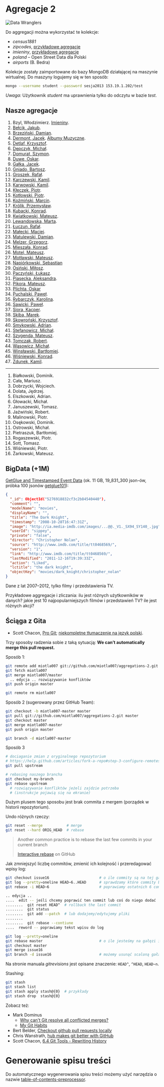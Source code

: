 ﻿# Agregacje 2

![Data Wranglers](/images/data-wrangler.jpg)

Do aggregacji można wykorzystać te kolekcje:

* *census1881*
* *zipcodes*, [przykładowe agregacje](/Aggregation-Framework-Examples-in-Javascript.md)
* *imieniny*, [przykładowe agregacje](/Aggregation-Framework-Examples-in-Javascript.md)
* *poland* – Open Street Data dla Polski
* *airports* (B. Bedra)

Kolekcje zostały zaimportowane do bazy MongoDB działającej na maszynie
wirtualnej. Do maszyny logujemy się w ten sposób:

```sh
mongo --username student --password sesja2013 153.19.1.202/test
```

*Uwaga:* Użytkownik *student* ma uprawnienia tylko do odczytu w bazie  *test*.


## Nasze agregacje

1. Bzyl, Włodzimierz. [Imieniny](/docs/wbzyl.md).
1. [Bełcik, Jakub](/docs/jbelcik/README.md).
1. [Brzeziński, Damian](/docs/dbrzezinski/dbrzezinski.md).
1. [Dermont, Jacek](/docs/jdermont.md). [Albumy Muzyczne](/docs/jdermont_albumy_muzyczne.md).
1. [Detlaf, Krzysztof](/docs/kdetlaf.md).
1. [Dępczyk, Michał](/docs/mdepczyk.md).
1. [Domurat, Szymon](/docs/sdomurat.md).
1. [Duwe, Oskar](/docs/oduwe.md).
1. [Gałka, Jacek](/docs/jgalka/README.md).
1. [Gniado, Bartosz](/docs/bgniado/README.md).
1. [Groszek, Rafał](/docs/rgroszek/README.md).
1. [Karczewski, Kamil](/docs/kkarczewski.md).
1. [Karwowski, Kamil](/docs/kkarwowski.md).
1. [Kłeczek, Piotr](/docs/pkleczek/README.md).
1. [Kotłowski, Piotr](docs/pkotlowski/README.md).
1. [Koźmiński, Marcin](docs/mkozminski/README.md).
1. [Królik, Przemysław](/docs/pkrolik.md).
1. [Kubacki, Konrad](/docs/kkubacki/README.md).
1. [Kwiatkowski, Mateusz](/docs/mkwiatkowski.md).
1. [Lewandowska, Marta](/docs/mlewandowska.md).
1. [Łuczun, Rafał](/docs/rluczun/README.md).
1. [Małecki, Maciej](/docs/mmalecki/README.md).
1. [Matulewski, Damian](/docs/dmatulewski.md).
1. [Melzer, Grzegorz](/docs/gmelzer.md).
1. [Mieszała, Konrad](/docs/kmieszala.md).
1. [Motel, Mateusz](/docs/mmotel/zadanie1.md).
1. [Motławski, Mateusz](/docs/mmotlawski/README.md).
1. [Napiórkowski, Sebastian](/docs/sebnapi/README.md)
1. [Osiński, Miłosz](/docs/mosinski/README.md).
1. [Paczyński, Łukasz](/docs/lpaczynski/README.md).
1. [Piasecka, Aleksandra](/docs/apiasecka.md).
1. [Pikora, Mateusz](/docs/mpikora/zadanie1.md).
1. [Plichta, Oskar](/docs/oplichta.md)
1. [Puchalski, Paweł](/docs/ppuchalski/README.md).
1. [Rybarczyk, Karolina](/docs/apiasecka.md).
1. [Sawicki, Paweł](/docs/psawicki.md).
1. [Siora, Kacper](/docs/ksiora/README.md).
1. [Skiba, Marek](/docs/mskiba/README.md).
1. [Skowroński, Krzysztof](/docs/kskowronski/kskowronski.md).
1. [Smykowski, Adrian](/docs/asmykowski/README.md).
1. [Stefanowicz, Michał](/docs/mstefanowicz.md).
1. [Szygenda, Mateusz](/docs/mszygenda.md).
1. [Tomczak, Robert](/docs/rtomczak/README.md).
1. [Wąsowicz, Michał](/docs/mwasowicz.md).
1. [Winsławski, Bartłomiej](/docs/bwinslawski.md).
1. [Wiśniewski, Konrad](/docs/kwisniewski/kwisniewski.md).
1. [Zdunek, Kamil](/docs/kzdunek/README.md).

----

1. Białkowski, Dominik.
1. Cała, Mariusz.
1. Dobrzycki, Wojciech.
1. Dolata, Jędrzej.
1. Elszkowski, Adrian.
1. Głowacki, Michał.
1. Januszewski, Tomasz.
1. Jaźwiński, Robert.
1. Malinowski, Piotr.
1. Osękowski, Dominik.
1. Ostrowski, Michał.
1. Pietraszuk, Bartłomiej.
1. Rogaszewski, Piotr.
1. Sott, Tomasz.
1. Wiśniewski, Piotr.
1. Żarkowski, Mateusz.


## BigData (+1M)

[GetGlue and Timestamped Event Data](http://getglue-data.s3.amazonaws.com/getglue_sample.tar.gz)
(ok. 11 GB, 19_831_300 json-ów, próbka 100 jsonów [getglue101](/data/wbzyl/getglue101.json)):

```json
{
  "_id": ObjectId("5276918832cf3c2b84540440"),
  "comment": "",
  "modelName": "movies",
  "displayName": "",
  "title": "The Dark Knight",
  "timestamp": "2008-10-28T16:47:31Z",
  "image": "http://ia.media-imdb.com/images/...@@._V1._SX94_SY140_.jpg",
  "userId": "sippey",
  "private": "false",
  "director": "Christopher Nolan",
  "source": "http://www.imdb.com/title/tt0468569/",
  "version": "1",
  "link": "http://www.imdb.com/title/tt0468569/",
  "lastModified": "2011-12-16T19:39:33Z",
  "action": "Liked",
  "lctitle": "the dark knight",
  "objectKey": "movies/dark_knight/christopher_nolan"
}
```

Dane z lat 2007–2012, tylko filmy i przedstawienia TV.

Przykładowe aggregacje i zliczania: ilu jest różnych użytkowników
w danych? jakie jest 10 najpopularniejszych filmów i przedstawień TV?
ile jest różnych akcji?


## Ściąga z Gita

* Scott Chacon, [Pro Git](http://git-scm.com/book);
  [niekompletne tłumaczenie na język polski](http://git-scm.com/book/pl).

Trzy sposoby radzenia sobie z taką sytuacją:
**We can’t automatically merge this pull request.**

Sposób 1:

```sh
git remote add miotla007 git://github.com/miotla007/aggregations-2.git
git fetch miotla007
git merge miotla007/master
  .. edycja .. rozwiązywanie konfliktów
git push origin master

git remote rm miotla007
```

Sposób 2 (sugerowany przez GitHub Team):

```sh
git checkout -b miotla007-master master
git pull git://github.com/miotla007/aggregations-2.git master
git checkout master
git merge miotla007-master
git push origin master

git branch -d miotla007-master
```

Sposób 3

```sh
# dociaganie zmian z oryginalnego repozytorium
# https://help.github.com/articles/fork-a-repo#step-3-configure-remotes
git pull upstream

# rebasing naszego brancha
git checkout my-branch
git rebase upstream
  # rozwiązywanie konfliktów jeżeli zajdzie potrzeba
  # (instrukcje pojawią się na ekranie)
```

Dużym plusem tego sposobu jest brak commita z mergem
(porządek w historii repozytorium).

Undo różnych rzeczy:

```sh
git reset --merge           # merge
git reset --hard ORIG_HEAD  # rebase
```

> Another common practice is to rebase
> the last few commits in your current branch
>
> [Interactive rebase](https://help.github.com/articles/interactive-rebase) on GitHub

Jak zmniejszyć liczbę commitów, zmienić ich kolejność i przeredagować wpisy log:

```sh
git checkout issue16                       # o ile commity są na tej gałęzi
git log --pretty=oneline HEAD~6..HEAD      # sprawdzamy które commity będziemy zmieniać
git rebase -i HEAD~6                       # poprawiamy ostatnich 6 commitów

.. edycja ..
....  edit -- jeśli chcemy poprawić ten commit lub coś do niego dodać
........  git reset HEAD^  # rollback the last commit
........  git status
........  git add --patch  # lub dodajemy/edytujemy pliki
........
........  git rebase --contiune
....  reword -- poprawiamy tekst wpisu do log

git log --pretty=oneline
git rebase master                          # o ile jesteśmy na gałęzi issue16
git checkout master
git merge issue16
git branch -d issue16                      # możemy usunąć scaloną gałąź
```

Na stronie manuala *gitrevisions* jest opisane znaczenie:
`HEAD^`, `^HEAD`, `HEAD~n`.

Stashing:

```sh
git stash
git stash list
git stash apply stash@{0}  # przykłady
git stash drop  stash@{0}
```

Zobacz też:

* Mark Dominus
  - [Why can't Git resolve all conflicted merges?](http://blog.plover.com/prog/git-merge.html)
  - [My Git Habits](http://blog.plover.com/prog/git-habits.html)
* Bert Belder, [Checkout github pull requests locally](https://gist.github.com/piscisaureus/3342247)
* Chris Wanstrath, [hub makes git better with GitHub](http://defunkt.io/hub/)
* Scott Chacon, [6.4 Git Tools - Rewriting History](http://git-scm.com/book/en/Git-Tools-Rewriting-History)

# Generowanie spisu treści

Do automatycznego wygenerowania spisu treści możemy użyć narzędzia o
nazwie [table-of-contents-preprocessor](https://github.com/aslushnikov/table-of-contents-preprocessor).
